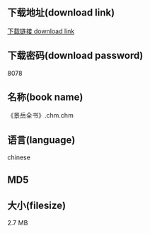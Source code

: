 ## 下载地址(download link)
[下载链接 download link](https://tutu365.netlify.app/?s=%E3%80%8A%E6%99%AF%E5%B2%B3%E5%85%A8%E4%B9%A6%E3%80%8B.chm)

## 下载密码(download password)
8078

## 名称(book name)
《景岳全书》.chm.chm

## 语言(language)
chinese

## MD5


## 大小(filesize)
2.7 MB

